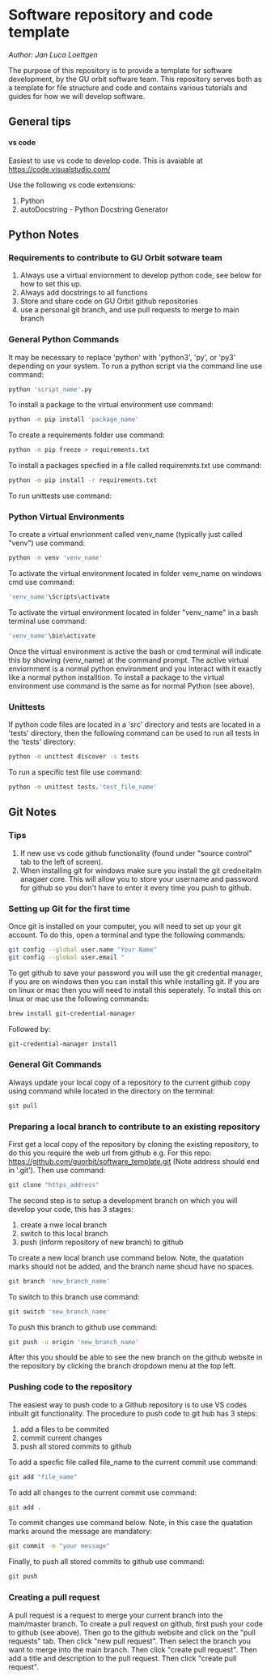 # Software repository and code template
*Author: Jan Luca Loettgen*

The purpose of this repository is to provide a template for software development, by the GU orbit software team. This repository serves both as a template for file structure and code and contains various tutorials and guides for how we will develop software.

## General tips

#### vs code
Easiest to use vs code to develop code. This is avaiable at https://code.visualstudio.com/

Use the following vs code extensions:
1. Python
2. autoDocstring - Python Docstring Generator

## Python Notes
### Requirements to contribute to GU Orbit sotware team
1. Always use a virtual enviornment to develop python code, see below for how to set this up.
2. Always add docstrings to all functions
3. Store and share code on GU Orbit github repositories
4. use a personal git branch, and use pull requests to merge to main branch

### General Python Commands
It may be necessary to replace  'python' with 'python3', 'py', or 'py3' depending on your system. 
To run a python script via the command line use command:
```bash
python 'script_name'.py
```
To install a package to the virtual environment use command:
```bash
python -m pip install 'package_name'
```
To create a requirements folder use command:
```bash
python -m pip freeze > requirements.txt 
```
To install a packages specfied in a file called requiremnts.txt use command:
```bash
python -m pip install -r requirements.txt
```
To run unittests use command:


### Python Virtual Environments

To create a virtual envrionment called venv_name (typically just called "venv") use command:
```bash
python -m venv 'venv_name'
```
To activate the virtual environment located in folder venv_name on windows cmd use command:
```bash
'venv_name'\Scripts\activate
```
To activate the virtual environment located in folder "venv_name" in a bash terminal use command:
```bash
'venv_name'\bin\activate
```
Once the virtual environment is active the bash or cmd terminal will indicate this by showing (venv_name) at the command prompt. The active virtual enviornment is a normal python environment and you interact with it exactly like a normal python installtion. To install a package to the virtual environment use command is the same as for normal Python (see above).

### Unittests
If python code files are located in a 'src' directory and tests are located in a 'tests' directory, then the following command can be used to run all tests in the 'tests' directory:
```bash
python -m unittest discover -s tests
```
To run a specific test file use command:
```bash
python -m unittest tests.'test_file_name'
```
## Git Notes


### Tips
1. If new use vs code github functionality (found under "source control" tab to the left of screen).
2. When installing git for windows make sure you install the git credneitalm anagaer core. This will allow you to store your username and password for github so you don't have to enter it every time you push to github.

### Setting up Git for the first time

Once git is installed on your computer, you will need to set up your git account. To do this, open a terminal and type the following commands:
```bash
git config --global user.name "Your Name"
git config --global user.email "
```
To get github to save your password you will use the git credential manager, if you are on windows then you can install this while installing git. If you are on linux or mac then you will need to install this seperately. To install this on linux or mac use the following commands:
```bash
brew install git-credential-manager
```
Followed by:
```bash
git-credential-manager install
```
### General Git Commands
Always update your local copy of a repository to the current github copy using command while located in the directory on the terminal:
```bash
git pull
```
### Preparing a local branch to contribute to an existing repository
First get a local copy of the repository by cloning the existing repository, to do this you require the web url from github e.g. For this repo: https://github.com/guorbit/software_template.git (Note address should end in '.git'). Then use command:
```bash
git clone "https_address"
```
The second step is to setup a development branch on which you will develop your code, this has 3 stages:

1. create a nwe local branch
2. switch to this local branch
3. push (inform repository of new branch) to github

To  create a new local branch use command below. Note, the quatation marks should not be added, and the branch name shoud have no spaces.
```bash
git branch 'new_branch_name'
```
To switch to this branch use command:
```bash
git switch 'new_branch_name'
```
To push this branch to github use command:
```bash
git push -u origin 'new_branch_name'
```
After this you should be able to see the new branch on the github website in the repository by clicking the branch dropdown menu at the top left.

### Pushing code to the repository
The easiest way to push code to a Github repository is to use VS codes inbuilt git functionality. The procedure to push code to git hub has 3 steps:
1. add a files to be commited
2. commit current changes 
3. push all stored commits to github

To add a specfic file called file_name to the current commit use command:
```bash
git add "file_name"
```
To add all changes to the current commit use command:
```bash
git add .
```
To commit changes use command below. Note, in this case the quatation marks around the message are mandatory:
```bash
git commit -m "your message"
```
Finally, to push all stored commits to github use command:
```bash
git push
```

### Creating a pull request
A pull request is a request to merge your current branch into the main/master branch. To create a pull request on github, first push your code to github (see above). Then go to the github website and click on the "pull requests" tab. Then click "new pull request". Then select the branch you want to merge into the main branch. Then click "create pull request". Then add a title and description to the pull request. Then click "create pull request".


